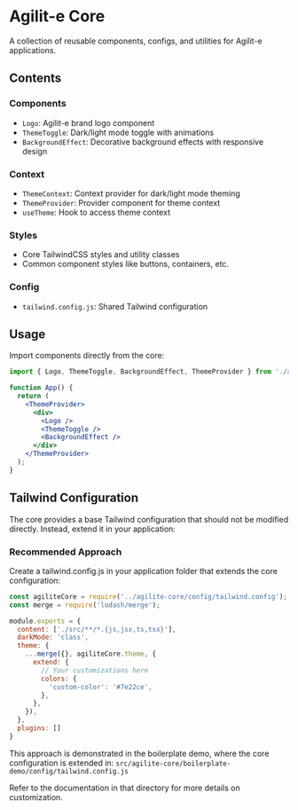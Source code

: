 # Agilit-e Core

A collection of reusable components, configs, and utilities for Agilit-e applications.

## Contents

### Components

- `Logo`: Agilit-e brand logo component
- `ThemeToggle`: Dark/light mode toggle with animations
- `BackgroundEffect`: Decorative background effects with responsive design

### Context

- `ThemeContext`: Context provider for dark/light mode theming
- `ThemeProvider`: Provider component for theme context
- `useTheme`: Hook to access theme context

### Styles

- Core TailwindCSS styles and utility classes
- Common component styles like buttons, containers, etc.

### Config

- `tailwind.config.js`: Shared Tailwind configuration

## Usage

Import components directly from the core:

```jsx
import { Logo, ThemeToggle, BackgroundEffect, ThemeProvider } from './agilite-core';

function App() {
  return (
    <ThemeProvider>
      <div>
        <Logo />
        <ThemeToggle />
        <BackgroundEffect />
      </div>
    </ThemeProvider>
  );
}
```

## Tailwind Configuration

The core provides a base Tailwind configuration that should not be modified directly. Instead, extend it in your application:

### Recommended Approach

Create a tailwind.config.js in your application folder that extends the core configuration:

```js
const agiliteCore = require('../agilite-core/config/tailwind.config');
const merge = require('lodash/merge');

module.exports = {
  content: ['./src/**/*.{js,jsx,ts,tsx}'],
  darkMode: 'class',
  theme: {
    ...merge({}, agiliteCore.theme, {
      extend: {
        // Your customizations here
        colors: {
          'custom-color': '#7e22ce',
        },
      },
    }),
  },
  plugins: []
}
```

This approach is demonstrated in the boilerplate demo, where the core configuration is extended in:
`src/agilite-core/boilerplate-demo/config/tailwind.config.js`

Refer to the documentation in that directory for more details on customization.